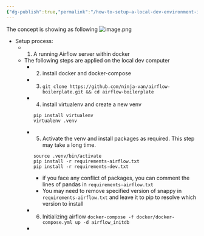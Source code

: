 ```yaml
---
{"dg-publish":true,"permalink":"/how-to-setup-a-local-dev-environment-in-airflow/"}
---
```


The concept is showing as following
  ![image.png](/img/user/assets/image_1638763289548_0.png)
- Setup process:
	- 1. A running Airflow server within docker
	- The following steps are applied on the local dev computer
		- 2. install docker and docker-compose
		- 3. `git clone https://github.com/ninja-van/airflow-boilerplate.git && cd airflow-boilerplate`
		- 4. install virtualenv and create a new venv
		  ```shell
		  pip install virtualenv
		  virtualenv .venv
		  ```
		- 5. Activate the venv and install packages as required. This step may take a long time.
		  ```shell
		  source .venv/bin/activate
		  pip install -r requirements-airflow.txt
		  pip install -r requirements-dev.txt
		  ```
			- if you face any conflict of packages, you can comment the lines of pandas in `requirements-airflow.txt`
			- You may need to remove specified version of snappy in `requirements-airflow.txt` and leave it to pip to resolve which version to install
		- 6. Initializing airflow `docker-compose -f docker/docker-compose.yml up -d airflow_initdb`
		-